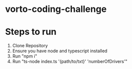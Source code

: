# vorto-coding-challenge

# Steps to run
1. Clone Repository
2. Ensure you have node and typescript installed
3. Run "npm i"
4. Run "ts-node index.ts '{path/to/txt}' 'numberOfDrivers'"
